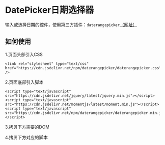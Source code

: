 
# DatePicker日期选择器

输入或选择日期的控件，使用第三方插件：`daterangepicker`[（网址）](http://www.daterangepicker.com)

## 如何使用

1.页面头部引入CSS
```
<link rel="stylesheet" type="text/css" href="https://cdn.jsdelivr.net/npm/daterangepicker/daterangepicker.css" />
```

2.页面底部引入脚本
```
<script type="text/javascript" src="https://cdn.jsdelivr.net/jquery/latest/jquery.min.js"></script>
<script type="text/javascript" src="https://cdn.jsdelivr.net/momentjs/latest/moment.min.js"></script>
<script type="text/javascript" src="https://cdn.jsdelivr.net/npm/daterangepicker/daterangepicker.min.js"></script>
```

3.拷贝下方需要的DOM

4.拷贝下方对应的脚本